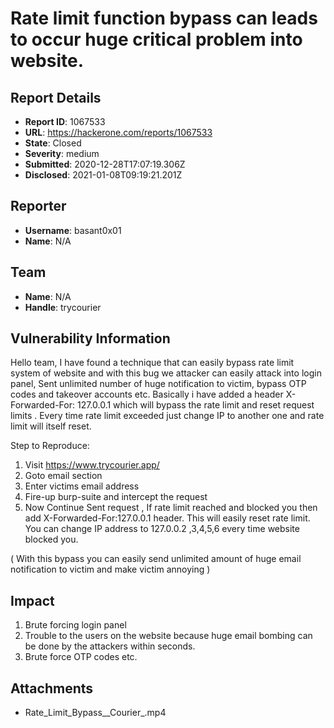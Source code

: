 # Rate limit function bypass can leads to occur huge critical problem into website. 

## Report Details
- **Report ID**: 1067533
- **URL**: https://hackerone.com/reports/1067533
- **State**: Closed
- **Severity**: medium
- **Submitted**: 2020-12-28T17:07:19.306Z
- **Disclosed**: 2021-01-08T09:19:21.201Z

## Reporter
- **Username**: basant0x01
- **Name**: N/A

## Team
- **Name**: N/A
- **Handle**: trycourier

## Vulnerability Information
Hello team,
I have found a technique that can easily bypass rate limit system of website and with this bug we attacker can easily attack into login panel, Sent unlimited number of huge notification to victim, bypass OTP codes and takeover accounts etc. Basically i have added a header X-Forwarded-For: 127.0.0.1 which will bypass the rate limit and reset request limits . Every time rate limit exceeded just change IP to another one and rate limit will itself reset.

Step to Reproduce:
1. Visit https://www.trycourier.app/
2. Goto email section
3. Enter victims email address
4. Fire-up burp-suite and intercept the request
5. Now Continue Sent request , If rate limit reached and blocked you then add X-Forwarded-For:127.0.0.1 header. This will easily reset rate limit. You can change IP address to 127.0.0.2 ,3,4,5,6 every time website blocked you.

( With this bypass you can easily send unlimited amount of huge email notification to victim and make victim annoying )

## Impact

1. Brute forcing login panel
2. Trouble to the users on the website because huge email bombing can be done by the attackers within seconds.
3. Brute force OTP codes etc.

## Attachments
- Rate_Limit_Bypass__Courier_.mp4
